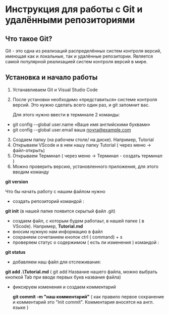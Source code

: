 # Инструкция для работы с Git и удалёнными репозиториями

## Что такое Git?
Git - это одна из реализаций распределённых систем контроля версий, имеющая как и локальные, так и удалённые репозитории. Является самой популярной реализацией систем контроля версий в мире.

## Установка и начало работы
  1. Устанавливаем Git и Visual Studio Code
  2. После установки необходимо «представиться» системе контроля версий. Это нужно сделать всего один раз, и git запомнит вас. 
  
       Для этого нужно ввести в терминале 2 команды: 
 * git config --global user.name «Ваше имя английскими буквами» 
 * git config --global user.email ваша почта@example.com 

3. Создаем папку (на рабочем столе/ на диске). Например, Tutorial
4. Открываем VScode  и в нем нашу папку Tutorial (  через меню -> файл-открыть)
5. Открываем Терминал ( через меню -> Терминал - создать терминал )
6. Можно проверить версию, установленного приложения, для этого вводим команду 

  **git version**

 Что бы начать работу с нашим файлом нужно 
 * создать репозиторий командой : 

  **git init** 
  (в нашей папке появится скрытый файл .git)
 * создаем файл, с которым будем работаьт, в нашей папке ( в VScode). Например, **Tutorial.md**
 * вносим нужную нам информацию в файл
 * сохраняем  сочетанием кнопок ctrl ( command) + s 
 * проверяем статус о содержимом ( есть ли изменения ) командой :

  **git status**

 * добавляем наш файл для отслеживания:

  **git add .\Tutorial.md** ( git add Название нашего файла, можно выбрать кнопкой Tab  при вводе первых букв названия файла)

 * фиксируем изменения и создаем комментарий 

   **git commit -m "наш комментарий"**  ( как правило первое сохранение и комментарий это "Init commit". Комментария вносятся на англ. языке )

   